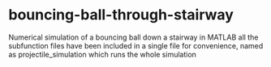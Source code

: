# bouncing-ball-through-stairway
Numerical simulation of a bouncing ball down a stairway in MATLAB
all the subfunction files have been included in a single file for convenience, named as projectile_simulation which runs the whole simulation
